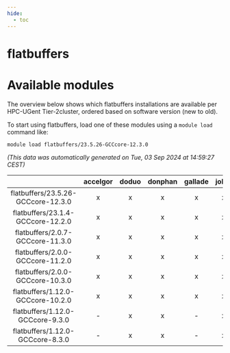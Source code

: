 ```yaml
---
hide:
  - toc
---
```


flatbuffers
===========

# Available modules


The overview below shows which flatbuffers installations are available per HPC-UGent Tier-2cluster, ordered based on software version (new to old).

To start using flatbuffers, load one of these modules using a `module load` command like:

```shell
module load flatbuffers/23.5.26-GCCcore-12.3.0
```

*(This data was automatically generated on Tue, 03 Sep 2024 at 14:59:27 CEST)*  

| |accelgor|doduo|donphan|gallade|joltik|shinx|skitty|
| :---: | :---: | :---: | :---: | :---: | :---: | :---: | :---: |
|flatbuffers/23.5.26-GCCcore-12.3.0|x|x|x|x|x|x|x|
|flatbuffers/23.1.4-GCCcore-12.2.0|x|x|x|x|x|-|x|
|flatbuffers/2.0.7-GCCcore-11.3.0|x|x|x|x|x|x|x|
|flatbuffers/2.0.0-GCCcore-11.2.0|x|x|x|x|x|-|x|
|flatbuffers/2.0.0-GCCcore-10.3.0|x|x|x|x|x|-|x|
|flatbuffers/1.12.0-GCCcore-10.2.0|x|x|x|x|x|-|x|
|flatbuffers/1.12.0-GCCcore-9.3.0|-|x|x|-|x|-|x|
|flatbuffers/1.12.0-GCCcore-8.3.0|-|x|x|-|x|-|x|
